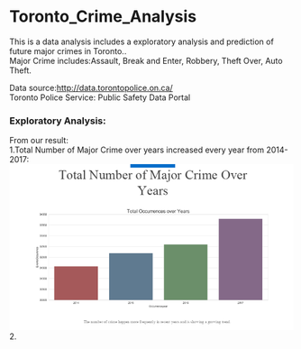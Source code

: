 # Toronto_Crime_Analysis

This is a data analysis includes a exploratory analysis and prediction of future major crimes in Toronto..<br />
Major Crime includes:Assault, Break and Enter, Robbery, Theft Over, Auto Theft.

Data source:http://data.torontopolice.on.ca/<br />
Toronto Police Service: Public Safety Data Portal

### Exploratory Analysis:
From our result:<br />
1.Total Number of Major Crime over years increased every year from 2014-2017:
![alt text](https://github.com/gaoming3/Toronto_Crime_Analysis/blob/master/CMI_over_years.PNG)
2.




